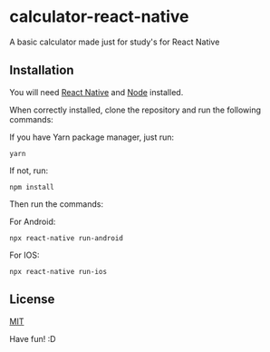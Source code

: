 # calculator-react-native
A basic calculator made just for study's for React Native

## Installation

You will need [React Native](https://reactnative.dev/docs/environment-setup) and [Node](https://nodejs.org/en/) installed.

When correctly installed, clone the repository and run the following commands:

If you have Yarn package manager, just run:

```yarn```

If not, run:

```npm install```

Then run the commands:

For Android:

```npx react-native run-android```

For IOS:

```npx react-native run-ios```

## License

[MIT](https://choosealicense.com/licenses/mit/)

Have fun! :D
